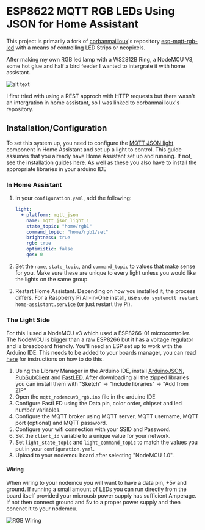 # ESP8622 MQTT RGB LEDs Using JSON for Home Assistant

This project is primarliy a fork of [corbanmailloux](https://home-assistant.io/components/light.mqtt_json/)'s repository [esp-mqtt-rgb-led](https://github.com/corbanmailloux/esp-mqtt-rgb-led) with a means of controlling LED Strips or neopixels.

After making my own RGB led lamp with a WS2812B Ring, a NodeMCU V3, some hot glue and half a bird feeder I wanted to intergrate it with home assistant.

![alt text](https://raw.githubusercontent.com/JammyDodger231/esp-mqtt-rgb-led/master/RGBLamp.png)

I first tried with using a REST approch with HTTP requests but there wasn't an intergration in home assistant, so I was linked to corbanmailloux's repository.

## Installation/Configuration

To set this system up, you need to configure the [MQTT JSON light](https://home-assistant.io/components/light.mqtt_json/) component in Home Assistant and set up a light to control. This guide assumes that you already have Home Assistant set up and running. If not, see the installation guides [here](https://home-assistant.io/getting-started/). As well as these you also have to install the appropriate libraries in your arduino IDE

### In Home Assistant
1. In your `configuration.yaml`, add the following:

    ```yaml
    light:
      + platform: mqtt_json
        name: mqtt_json_light_1
        state_topic: "home/rgb1"
        command_topic: "home/rgb1/set"
        brightness: true
        rgb: true
        optimistic: false
        qos: 0
    ```
2. Set the `name`, `state_topic`, and `command_topic` to values that make sense for you. Make sure these are unique to every light unless you would like the lights on the same group.

3. Restart Home Assistant. Depending on how you installed it, the process differs. For a Raspberry Pi All-in-One install, use `sudo systemctl restart home-assistant.service` (or just restart the Pi).

### The Light Side
For this I used a NodeMCU v3 which used a ESP8266-01 microcontroller. The NodeMCU is bigger than a raw ESP8266 but it has a voltage regulator and is breadboard friendly.
You'll need an ESP set up to work with the Arduino IDE. This needs to be added to your boards manager, you can read [here](https://github.com/esp8266/Arduino) for instructions on how to do this.

1. Using the Library Manager in the Arduino IDE, install [ArduinoJSON](https://github.com/bblanchon/ArduinoJson/),  [PubSubClient](http://pubsubclient.knolleary.net/) and [FastLED](https://github.com/FastLED/FastLED). After downloading all the zipped libraries you can install them with "Sketch" -> "Include libraries" -> "Add from ZIP"
2. Open the `mqtt_nodemcuv3_rgb.ino` file in the arduino IDE
3. Configure FastLED using the Data pin, color order, chipset and led number variables.
4. Configure the MQTT broker using MQTT server, MQTT username, MQTT port (optional) and MQTT password.
5. Configure your wifi connection with your SSID and Password.
6. Set the `client_id` variable to a unique value for your network.
7. Set `light_state_topic` and `light_command_topic` to match the values you put in your `configuration.yaml`.
8. Upload to your nodemcu board after selecting "NodeMCU 1.0".


#### Wiring
When wiring to your nodemcu you will want to have a data pin, +5v and ground. If running a small amount of LEDs you can run directly from the board itself provided your microusb power supply has sufficient Amperage. If not then connect ground and 5v to a proper power supply and then conenct it to your nodemcu.

![RGB Wiring](https://raw.githubusercontent.com/corbanmailloux/esp-mqtt-rgb-led/master/ESP%20RGB%20LED_bb.png)
